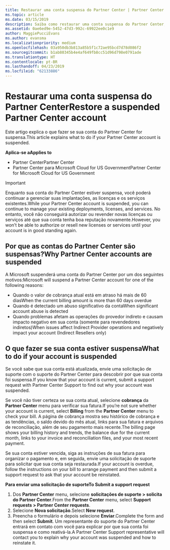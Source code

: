 ```yaml
---
title: Restaurar uma conta suspensa do Partner Center | Partner Center
ms.topic: article
ms.date: 03/15/2019
description: Saiba como restaurar uma conta suspensa do Partner Center, por que acontece a suspensão da conta de parceiro e como você pode usar sua conta durante a suspensão.
ms.assetid: 0ae6ed9e-5452-47d3-992c-69922ee0c1e9
author: MaggiePucciEvans
ms.author: evansma
ms.localizationpriority: medium
ms.openlocfilehash: 03a950db3b813a85b5f1c72ae95bcd7d78d086f2
ms.sourcegitcommit: b1ab80345b4e4af649fb8cc51d96d798e0791ade
ms.translationtype: HT
ms.contentlocale: pt-BR
ms.lasthandoff: 04/23/2019
ms.locfileid: "62133886"
---
```

# <a name="restore-a-suspended-partner-center-account"></a><span data-ttu-id="9f89a-103">Restaurar uma conta suspensa do Partner Center</span><span class="sxs-lookup"><span data-stu-id="9f89a-103">Restore a suspended Partner Center account</span></span>

<span data-ttu-id="9f89a-104">Este artigo explica o que fazer se sua conta do Partner Center for suspensa.</span><span class="sxs-lookup"><span data-stu-id="9f89a-104">This article explains what to do if your Partner Center account is suspended.</span></span>

<span data-ttu-id="9f89a-105">**Aplica-se a**</span><span class="sxs-lookup"><span data-stu-id="9f89a-105">**Applies to**</span></span>

-  <span data-ttu-id="9f89a-106">Partner Center</span><span class="sxs-lookup"><span data-stu-id="9f89a-106">Partner Center</span></span>
-  <span data-ttu-id="9f89a-107">Partner Center para Microsoft Cloud for US Government</span><span class="sxs-lookup"><span data-stu-id="9f89a-107">Partner Center for Microsoft Cloud for US Government</span></span>


> [!IMPORTANT]  
> <span data-ttu-id="9f89a-108">Enquanto sua conta do Partner Center estiver suspensa, você poderá continuar a gerenciar suas implantações, as licenças e os serviços existentes.</span><span class="sxs-lookup"><span data-stu-id="9f89a-108">While your Partner Center account is suspended, you can continue to manage your existing deployments, licenses, and services.</span></span> <span data-ttu-id="9f89a-109">No entanto, você não conseguirá autorizar ou revender novas licenças ou serviços até que sua conta tenha boa reputação novamente.</span><span class="sxs-lookup"><span data-stu-id="9f89a-109">However, you won’t be able to authorize or resell new licenses or services until your account is in good standing again.</span></span>

## <a name="why-partner-center-accounts-are-suspended"></a><span data-ttu-id="9f89a-110">Por que as contas do Partner Center são suspensas?</span><span class="sxs-lookup"><span data-stu-id="9f89a-110">Why Partner Center accounts are suspended</span></span>

<span data-ttu-id="9f89a-111">A Microsoft suspenderá uma conta do Partner Center por um dos seguintes motivos:</span><span class="sxs-lookup"><span data-stu-id="9f89a-111">Microsoft will suspend a Partner Center account for one of the following reasons:</span></span>

- <span data-ttu-id="9f89a-112">Quando o valor de cobrança atual está em atraso há mais de 60 dias</span><span class="sxs-lookup"><span data-stu-id="9f89a-112">When the current billing amount is more than 60 days overdue</span></span> 
- <span data-ttu-id="9f89a-113">Quando é detectado um abuso significativo da conta</span><span class="sxs-lookup"><span data-stu-id="9f89a-113">When significant account abuse is detected</span></span>
- <span data-ttu-id="9f89a-114">Quando problemas afetam as operações do provedor indireto e causam impacto negativo em sua conta (somente para revendedores indiretos)</span><span class="sxs-lookup"><span data-stu-id="9f89a-114">When issues affect Indirect Provider operations and negatively impact your account (Indirect Resellers only)</span></span>

## <a name="what-to-do-if-your-account-is-suspended"></a><span data-ttu-id="9f89a-115">O que fazer se sua conta estiver suspensa</span><span class="sxs-lookup"><span data-stu-id="9f89a-115">What to do if your account is suspended</span></span>

<span data-ttu-id="9f89a-116">Se você sabe que sua conta está atualizada, envie uma solicitação de suporte com o suporte do Partner Center para descobrir por que sua conta foi suspensa.</span><span class="sxs-lookup"><span data-stu-id="9f89a-116">If you know that your account is current, submit a support request with Partner Center Support to find out why your account was suspended.</span></span> 

<span data-ttu-id="9f89a-117">Se você não tiver certeza se sua conta atual, selecione **cobrança** da **Partner Center** menu para verificar sua fatura.</span><span class="sxs-lookup"><span data-stu-id="9f89a-117">If you’re not sure whether your account is current, select **Billing** from the **Partner Center** menu to check your bill.</span></span> <span data-ttu-id="9f89a-118">A página de cobrança mostra seu histórico de cobrança e as tendências, o saldo devido do mês atual, links para sua fatura e arquivos de reconciliação, além de seu pagamento mais recente.</span><span class="sxs-lookup"><span data-stu-id="9f89a-118">The billing page shows your billing history and trends, the balance due for the current month, links to your invoice and reconciliation files, and your most recent payment.</span></span>

<span data-ttu-id="9f89a-119">Se sua conta estiver vencida, siga as instruções de sua fatura para organizar o pagamento e, em seguida, envie uma solicitação de suporte para solicitar que sua conta seja restaurada.</span><span class="sxs-lookup"><span data-stu-id="9f89a-119">If your account is overdue, follow the instructions on your bill to arrange payment and then submit a support request to ask that your account be reinstated.</span></span> 

<span data-ttu-id="9f89a-120">**Para enviar uma solicitação de suporte**</span><span class="sxs-lookup"><span data-stu-id="9f89a-120">**To Submit a support request**</span></span>

1.  <span data-ttu-id="9f89a-121">Dos **Partner Center** menu, selecione **solicitações de suporte > solicita do Partner Center**.</span><span class="sxs-lookup"><span data-stu-id="9f89a-121">From the **Partner Center** menu, select **Support requests > Partner Center requests**.</span></span>
2.  <span data-ttu-id="9f89a-122">Selecione **Nova solicitação**.</span><span class="sxs-lookup"><span data-stu-id="9f89a-122">Select **New request**.</span></span> 
3.  <span data-ttu-id="9f89a-123">Preencha o formulário e depois selecione **Enviar**.</span><span class="sxs-lookup"><span data-stu-id="9f89a-123">Complete the form and then select **Submit**.</span></span> <span data-ttu-id="9f89a-124">Um representante do suporte do Partner Center entrará em contato com você para explicar por que sua conta foi suspensa e como reativá-la.</span><span class="sxs-lookup"><span data-stu-id="9f89a-124">A Partner Center Support representative will contact you to explain why your account was suspended and how to reinstate it.</span></span>




